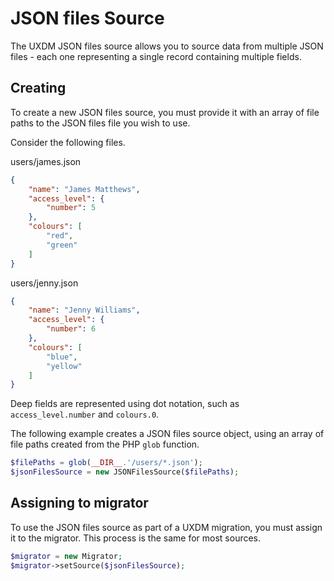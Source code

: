 # JSON files Source

The UXDM JSON files source allows you to source data from multiple JSON files - each one representing a single record containing multiple fields.

## Creating

To create a new JSON files source, you must provide it with an array of file paths to the JSON files file you wish to use.

Consider the following files.

users/james.json
```json
{
    "name": "James Matthews",
    "access_level": {
        "number": 5
    },
    "colours": [
        "red",
        "green"
    ]
}
```

users/jenny.json
```json
{
    "name": "Jenny Williams",
    "access_level": {
        "number": 6
    },
    "colours": [
        "blue",
        "yellow"
    ]
}
```

Deep fields are represented using dot notation, such as `access_level.number` and `colours.0`.

The following example creates a JSON files source object, using an array of file paths created from the PHP `glob` function.

```php
$filePaths = glob(__DIR__.'/users/*.json');
$jsonFilesSource = new JSONFilesSource($filePaths);
```

## Assigning to migrator

To use the JSON files source as part of a UXDM migration, you must assign it to the migrator. This process is the same for most sources.

```php
$migrator = new Migrator;
$migrator->setSource($jsonFilesSource);
```
